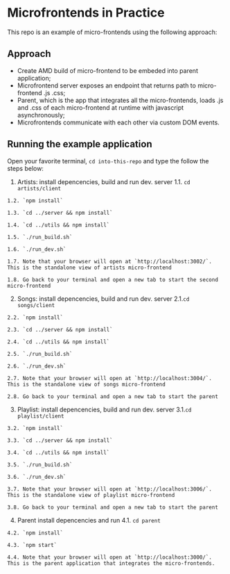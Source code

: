 # Microfrontends in Practice

This repo is an example of micro-frontends using the following approach:

## Approach

- Create AMD build of micro-frontend to be embeded into parent application;
- Microfrontend server exposes an endpoint that returns path to micro-frontend .js .css;
- Parent, which is the app that integrates all the micro-frontends, loads .js and .css of each micro-frontend at runtime with javascript asynchronously;
- Microfrontends communicate with each other via custom DOM events.

## Running the example application

Open your favorite terminal, `cd into-this-repo` and type the follow the steps below:

  1. Artists: install depencencies, build and run dev. server
    1.1. `cd artists/client`

    1.2. `npm install`

    1.3. `cd ../server && npm install`

    1.4. `cd ../utils && npm install`

    1.5. `./run_build.sh`

    1.6. `./run_dev.sh`

    1.7. Note that your browser will open at `http://localhost:3002/`. This is the standalone view of artists micro-frontend

    1.8. Go back to your terminal and open a new tab to start the second micro-frontend

  2. Songs: install depencencies, build and run dev. server
    2.1.`cd songs/client`

    2.2. `npm install`

    2.3. `cd ../server && npm install`

    2.4. `cd ../utils && npm install`

    2.5. `./run_build.sh`

    2.6. `./run_dev.sh`

    2.7. Note that your browser will open at `http://localhost:3004/`. This is the standalone view of songs micro-frontend

    2.8. Go back to your terminal and open a new tab to start the parent
  
  3. Playlist: install depencencies, build and run dev. server
    3.1.`cd playlist/client`

    3.2. `npm install`

    3.3. `cd ../server && npm install`

    3.4. `cd ../utils && npm install`

    3.5. `./run_build.sh`

    3.6. `./run_dev.sh`

    3.7. Note that your browser will open at `http://localhost:3006/`. This is the standalone view of playlist micro-frontend

    3.8. Go back to your terminal and open a new tab to start the parent

  4. Parent install depencencies and run
    4.1. `cd parent`

    4.2. `npm install`

    4.3. `npm start`

    4.4. Note that your browser will open at `http://localhost:3000/`. This is the parent application that integrates the micro-frontends.
